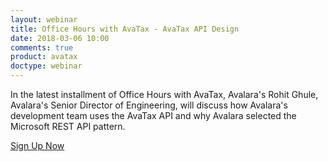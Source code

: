 ```yaml
---
layout: webinar
title: Office Hours with AvaTax - AvaTax API Design
date: 2018-03-06 10:00
comments: true
product: avatax
doctype: webinar
---
```


In the latest installment of Office Hours with AvaTax, Avalara's Rohit Ghule, Avalara's Senior Director of Engineering, will discuss how Avalara's development team uses the AvaTax API and why Avalara selected the Microsoft REST API pattern.

<p class="btn-callout"><a href="https://attendee.gotowebinar.com/register/7338935938857814019" role="button">Sign Up Now</a></p>
